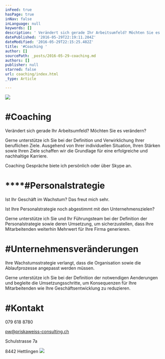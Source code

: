 ```yaml
---
inFeed: true
hasPage: true
inNav: false
inLanguage: null
keywords: []
description: ' Verändert sich gerade Ihr Arbeitsumfeld? Möchten Sie es verändern?'
datePublished: '2016-05-29T22:19:11.204Z'
dateModified: '2016-05-29T22:15:25.482Z'
title: '#Coaching '
author: []
sourcePath: _posts/2016-05-29-coaching.md
authors: []
publisher: null
starred: false
url: coaching/index.html
_type: Article

---
```

![](https://the-grid-user-content.s3-us-west-2.amazonaws.com/2e80caa5-8bd4-4c0d-960a-aeb156c10a63.jpg)

# \#Coaching 

Verändert sich gerade Ihr Arbeitsumfeld? Möchten Sie es verändern?

Gerne unterstütze ich Sie bei der Definition und Verwirklichung Ihrer beruflichen Ziele. Ausgehend von Ihrer individuellen Situation, Ihren Stärken sowie Ihren Ziele schaffen wir die Grundlage für eine erfolgreiche und nachhaltige Karriere. 

Coaching Gespräche biete ich persönlich oder über Skype an.

# ****\#Personalstrategie 

Ist Ihr Geschäft im Wachstum? Das freut mich sehr. 

Ist Ihre Personalstrategie noch abgestimmt mit den Unternehmenszielen? 

Gerne unterstütze ich Sie und Ihr Führungsteam bei der Definition der Personalstrategie sowie deren Umsetzung, um sicherzustellen, dass Ihre Mitarbeitenden weiterhin Mehrwert für Ihre Firma generieren.

# \#Unternehmensveränderungen 

Ihre Wachstumsstrategie verlangt, dass die Organisation sowie die Ablaufprozesse angepasst werden müssen. 

Gerne unterstütze ich Sie bei der Definition der notwendigen Aenderungen und begleite die Umsetzungsschritte, um Konsequenzen für Ihre Mitarbeitenden wie Ihre Geschäftsentwicklung zu reduzieren. 

# \#Kontakt 

079 618 8780 

pw@priskaweiss-consulting.ch 

Schulstrasse 7a 

8442 Hettlingen ![](https://the-grid-user-content.s3-us-west-2.amazonaws.com/3d5e71bb-f80e-4a1e-8865-84d5256aaa81.jpg)